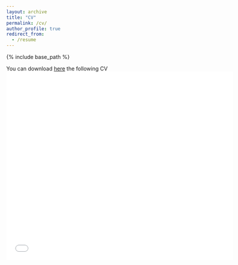 ```yaml
---
layout: archive
title: "CV"
permalink: /cv/
author_profile: true
redirect_from:
  - /resume
---
```


{% include base_path %}

You can download [here](files/CV_Nicola_Lorenzon.pdf) the following CV
<embed src="files/CV_Nicola_Lorenzon.pdf" width="600" height="500" type="application/pdf">
